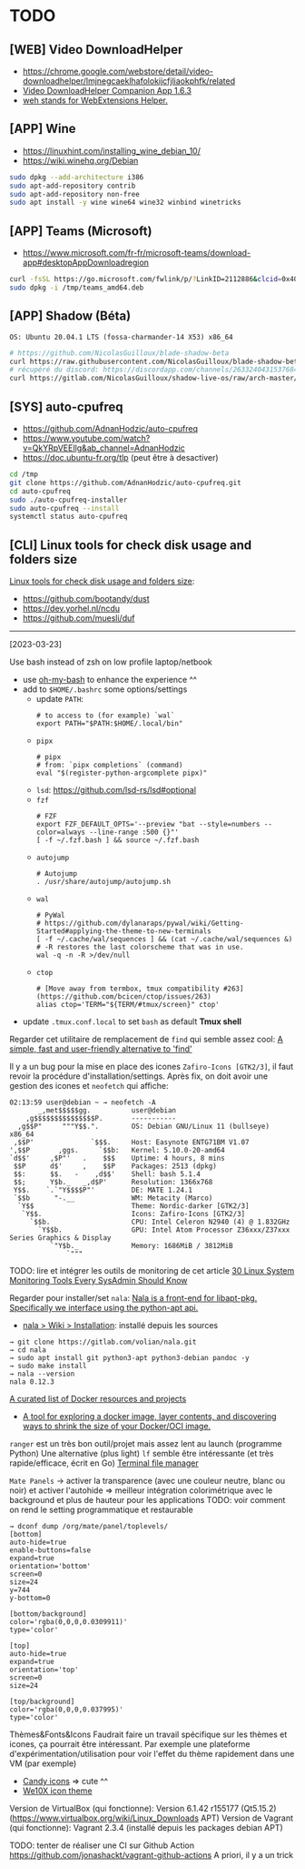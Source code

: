 # TODO

## [WEB] Video DownloadHelper

- https://chrome.google.com/webstore/detail/video-downloadhelper/lmjnegcaeklhafolokijcfjliaokphfk/related
- [Video DownloadHelper Companion App 1.6.3](https://www.downloadhelper.net/install-coapp?browser=chrome)
- [weh stands for WebExtensions Helper.](https://github.com/mi-g/weh)

## [APP] Wine

- https://linuxhint.com/installing_wine_debian_10/
- https://wiki.winehq.org/Debian

```sh
sudo dpkg --add-architecture i386
sudo apt-add-repository contrib
sudo apt-add-repository non-free
sudo apt install -y wine wine64 wine32 winbind winetricks
```

## [APP] Teams (Microsoft)

- https://www.microsoft.com/fr-fr/microsoft-teams/download-app#desktopAppDownloadregion

```sh
curl -fsSL https://go.microsoft.com/fwlink/p/?LinkID=2112886&clcid=0x40c&culture=fr-fr&country=FR -o /tmp/teams_amd64.deb
sudo dpkg -i /tmp/teams_amd64.deb
```

## [APP] Shadow (Béta)

`OS: Ubuntu 20.04.1 LTS (fossa-charmander-14 X53) x86_64`

```sh
# https://github.com/NicolasGuilloux/blade-shadow-beta
curl https://raw.githubusercontent.com/NicolasGuilloux/blade-shadow-beta/master/scripts/check_driver.sh | bash
# récupéré du discord: https://discordapp.com/channels/263324043153768449/582598998544744455/748505006378057749
curl https://gitlab.com/NicolasGuilloux/shadow-live-os/raw/arch-master/airootfs/etc/drirc -o ~/.drirc
```

## [SYS] auto-cpufreq

- https://github.com/AdnanHodzic/auto-cpufreq
- https://www.youtube.com/watch?v=QkYRpVEEIlg&ab_channel=AdnanHodzic
- https://doc.ubuntu-fr.org/tlp (peut être à desactiver)

```sh
cd /tmp
git clone https://github.com/AdnanHodzic/auto-cpufreq.git
cd auto-cpufreq
sudo ./auto-cpufreq-installer
sudo auto-cpufreq --install
systemctl status auto-cpufreq
```

## [CLI] Linux tools for check disk usage and folders size

[Linux tools for check disk usage and folders size](https://dev.to/insolita/linux-tools-for-check-disk-usage-and-folders-size-1ko2):

- https://github.com/bootandy/dust
- https://dev.yorhel.nl/ncdu
- https://github.com/muesli/duf

---

[2023-03-23]

Use bash instead of zsh on low profile laptop/netbook
- use [oh-my-bash](https://github.com/ohmybash/oh-my-bash) to enhance the experience ^^
- add to `$HOME/.bashrc` some options/settings
    - update `PATH`:
        ```shell
        # to access to (for example) `wal`
        export PATH="$PATH:$HOME/.local/bin"
        ```
    - `pipx`
        ```shell
        # pipx
        # from: `pipx completions` (command)
        eval "$(register-python-argcomplete pipx)"
        ```
    - `lsd`: https://github.com/lsd-rs/lsd#optional
    - `fzf`
        ```shell
        # FZF
        export FZF_DEFAULT_OPTS='--preview "bat --style=numbers --color=always --line-range :500 {}"'
        [ -f ~/.fzf.bash ] && source ~/.fzf.bash
        ```
    - `autojump`
        ```shell
        # Autojump
        . /usr/share/autojump/autojump.sh
        ```
    - `wal`
        ```shell
        # PyWal
        # https://github.com/dylanaraps/pywal/wiki/Getting-Started#applying-the-theme-to-new-terminals
        [ -f ~/.cache/wal/sequences ] && (cat ~/.cache/wal/sequences &)
        # -R restores the last colorscheme that was in use.
        wal -q -n -R >/dev/null
        ```
    - `ctop`
        ```shell
        # [Move away from termbox, tmux compatibility #263](https://github.com/bcicen/ctop/issues/263)
        alias ctop='TERM="${TERM/#tmux/screen}" ctop'
        ```
- update `.tmux.conf.local` to set `bash` as default **Tmux shell** 

Regarder cet utilitaire de remplacement de `find` qui semble assez cool: [A simple, fast and user-friendly alternative to 'find'](https://github.com/sharkdp/fd)

Il y a un bug pour la mise en place des icones `Zafiro-Icons [GTK2/3]`, il faut revoir la procédure d'installation/settings.
Après fix, on doit avoir une gestion des icones et `neofetch` qui affiche:
```shell
02:13:59 user@debian ~ → neofetch -A
       _,met$$$$$gg.          user@debian
    ,g$$$$$$$$$$$$$$$P.       -----------
  ,g$$P"     """Y$$.".        OS: Debian GNU/Linux 11 (bullseye) x86_64
 ,$$P'              `$$$.     Host: Easynote ENTG71BM V1.07
',$$P       ,ggs.     `$$b:   Kernel: 5.10.0-20-amd64
`d$$'     ,$P"'   .    $$$    Uptime: 4 hours, 8 mins
 $$P      d$'     ,    $$P    Packages: 2513 (dpkg)
 $$:      $$.   -    ,d$$'    Shell: bash 5.1.4
 $$;      Y$b._   _,d$P'      Resolution: 1366x768
 Y$$.    `.`"Y$$$$P"'         DE: MATE 1.24.1
 `$$b      "-.__              WM: Metacity (Marco)
  `Y$$                        Theme: Nordic-darker [GTK2/3]
   `Y$$.                      Icons: Zafiro-Icons [GTK2/3]
     `$$b.                    CPU: Intel Celeron N2940 (4) @ 1.832GHz
       `Y$$b.                 GPU: Intel Atom Processor Z36xxx/Z37xxx Series Graphics & Display
          `"Y$b._             Memory: 1686MiB / 3812MiB
              `"""
```

TODO: lire et intégrer les outils de monitoring de cet article [30 Linux System Monitoring Tools Every SysAdmin Should Know](https://www.cyberciti.biz/tips/top-linux-monitoring-tools.html)

Regarder pour installer/set `nala`: [Nala is a front-end for libapt-pkg. Specifically we interface using the python-apt api.
](https://gitlab.com/volian/nala/-/tree/main#installation)
- [nala > Wiki > Installation](https://gitlab.com/volian/nala/-/wikis/Installation): installé depuis les sources
```shell
→ git clone https://gitlab.com/volian/nala.git
→ cd nala
→ sudo apt install git python3-apt python3-debian pandoc -y
→ sudo make install
→ nala --version
nala 0.12.3
```

[A curated list of Docker resources and projects](https://github.com/veggiemonk/awesome-docker/blob/master/README.md#terminal)
- [A tool for exploring a docker image, layer contents, and discovering ways to shrink the size of your Docker/OCI image.](https://github.com/wagoodman/dive)

`ranger` est un très bon outil/projet mais assez lent au launch (programme Python)
Une alternative (plus light) `lf` semble être intéressante (et très rapide/efficace, écrit en Go)
[Terminal file manager](https://github.com/gokcehan/lf/releases)

`Mate Panels` -> activer la transparence (avec une couleur neutre, blanc ou noir) et activer l'autohide => meilleur intégration colorimétrique avec le background et plus de hauteur pour les applications
TODO: voir comment on rend le setting programmatique et restaurable
```shell
→ dconf dump /org/mate/panel/toplevels/
[bottom]
auto-hide=true
enable-buttons=false
expand=true
orientation='bottom'
screen=0
size=24
y=744
y-bottom=0

[bottom/background]
color='rgba(0,0,0,0.0309911)'
type='color'

[top]
auto-hide=true
expand=true
orientation='top'
screen=0
size=24

[top/background]
color='rgba(0,0,0,0.037995)'
type='color'
```

Thèmes&Fonts&Icons
Faudrait faire un travail spécifique sur les thèmes et icones,
ça pourrait être intéressant. Par exemple une plateforme d'expérimentation/utilisation pour voir l'effet du thème rapidement dans une VM (par exemple)
- [Candy icons](https://www.gnome-look.org/p/1305251) => cute ^^
- [We10X icon theme](https://www.gnome-look.org/p/1366371)

Version de VirtualBox (qui fonctionne): Version 6.1.42 r155177 (Qt5.15.2) (https://www.virtualbox.org/wiki/Linux_Downloads APT)
Version de Vagrant (qui fonctionne): Vagrant 2.3.4 (installé depuis les packages debian APT)

TODO: tenter de réaliser une CI sur Github Action
https://github.com/jonashackt/vagrant-github-actions
A priori, il y a un trick 
